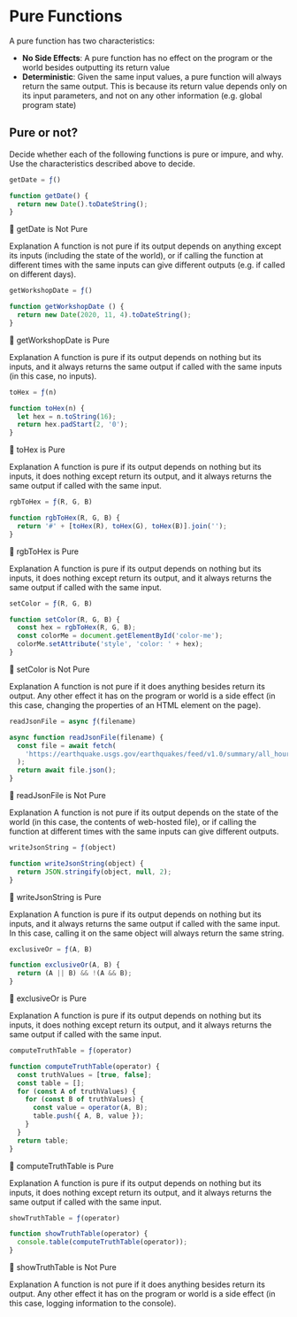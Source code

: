 # Pure Functions


A pure function has two characteristics:
- **No Side Effects**: A pure function has no effect on the program or the world besides outputting its return value 
- **Deterministic**: Given the same input values, a pure function will always return the same output. This is because its return value depends only on its input parameters, and not on any other information (e.g. global program state)


## Pure or not?

Decide whether each of the following functions is pure or impure, and why. Use the characteristics described above to decide.



```javascript
getDate = ƒ()

function getDate() {
  return new Date().toDateString();
}
```
🙌 getDate is Not Pure

Explanation
A function is not pure if its output depends on anything except its inputs (including the state of the world), or if calling the function at different times with the same inputs can give different outputs (e.g. if called on different days).





```javascript
getWorkshopDate = ƒ()

function getWorkshopDate () {
  return new Date(2020, 11, 4).toDateString();
}
```
🙌 getWorkshopDate is Pure

Explanation
A function is pure if its output depends on nothing but its inputs, and it always returns the same output if called with the same inputs (in this case, no inputs).





```javascript
toHex = ƒ(n)

function toHex(n) {
  let hex = n.toString(16);
  return hex.padStart(2, '0');
}
```
🙌 toHex is Pure

Explanation
A function is pure if its output depends on nothing but its inputs, it does nothing except return its output, and it always returns the same output if called with the same input.





```javascript
rgbToHex = ƒ(R, G, B)

function rgbToHex(R, G, B) {
  return '#' + [toHex(R), toHex(G), toHex(B)].join('');
}
```
🙌 rgbToHex is Pure

Explanation
A function is pure if its output depends on nothing but its inputs, it does nothing except return its output, and it always returns the same output if called with the same input.





```javascript
setColor = ƒ(R, G, B)

function setColor(R, G, B) {
  const hex = rgbToHex(R, G, B);
  const colorMe = document.getElementById('color-me');
  colorMe.setAttribute('style', 'color: ' + hex);
}
```
🙌 setColor is Not Pure

Explanation
A function is not pure if it does anything besides return its output. Any other effect it has on the program or world is a side effect (in this case, changing the properties of an HTML element on the page).






```javascript
readJsonFile = async ƒ(filename)

async function readJsonFile(filename) {
  const file = await fetch(
    'https://earthquake.usgs.gov/earthquakes/feed/v1.0/summary/all_hour.geojson'
  );
  return await file.json();
}
```
🤔 readJsonFile is Not Pure

Explanation
A function is not pure if its output depends on the state of the world (in this case, the contents of web-hosted file), or if calling the function at different times with the same inputs can give different outputs.





```javascript
writeJsonString = ƒ(object)

function writeJsonString(object) {
  return JSON.stringify(object, null, 2);
}
```
🤔 writeJsonString is Pure

Explanation
A function is pure if its output depends on nothing but its inputs, and it always returns the same output if called with the same input. In this case, calling it on the same object will always return the same string.






```javascript
exclusiveOr = ƒ(A, B)

function exclusiveOr(A, B) {
  return (A || B) && !(A && B);
}
```
🙌 exclusiveOr is Pure

Explanation
A function is pure if its output depends on nothing but its inputs, it does nothing except return its output, and it always returns the same output if called with the same input.





```javascript
computeTruthTable = ƒ(operator)

function computeTruthTable(operator) {
  const truthValues = [true, false];
  const table = [];
  for (const A of truthValues) {
    for (const B of truthValues) {
      const value = operator(A, B);
      table.push({ A, B, value });
    }
  }
  return table;
}
```
🤔 computeTruthTable is Pure

Explanation
A function is pure if its output depends on nothing but its inputs, it does nothing except return its output, and it always returns the same output if called with the same input.




```javascript
showTruthTable = ƒ(operator)

function showTruthTable(operator) {
  console.table(computeTruthTable(operator));
}
```
🙌 showTruthTable is Not Pure

Explanation
A function is not pure if it does anything besides return its output. Any other effect it has on the program or world is a side effect (in this case, logging information to the console).